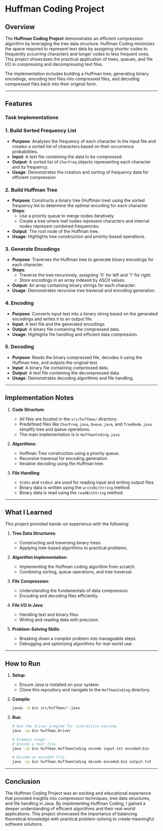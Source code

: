 # Huffman Coding Project

## Overview
The **Huffman Coding Project** demonstrates an efficient compression algorithm by leveraging the tree data structure. Huffman Coding minimizes the space required to represent text data by assigning shorter codes to frequently occurring characters and longer codes to less frequent ones. This project showcases the practical application of trees, queues, and file I/O in compressing and decompressing text files.

The implementation includes building a Huffman tree, generating binary encodings, encoding text files into compressed files, and decoding compressed files back into their original form.

---

## Features

### Task Implementations

### 1. Build Sorted Frequency List
- **Purpose**: Analyzes the frequency of each character in the input file and creates a sorted list of characters based on their occurrence probabilities.
- **Input**: A text file containing the data to be compressed.
- **Output**: A sorted list of `CharFreq` objects representing each character and its frequency.
- **Usage**: Demonstrates the creation and sorting of frequency data for efficient compression.

### 2. Build Huffman Tree
- **Purpose**: Constructs a binary tree (Huffman tree) using the sorted frequency list to determine the optimal encoding for each character.
- **Steps**:
  - Use a priority queue to merge nodes iteratively.
  - Create a tree where leaf nodes represent characters and internal nodes represent combined frequencies.
- **Output**: The root node of the Huffman tree.
- **Usage**: Highlights tree construction and priority-based operations.

### 3. Generate Encodings
- **Purpose**: Traverses the Huffman tree to generate binary encodings for each character.
- **Steps**:
  - Traverse the tree recursively, assigning '0' for left and '1' for right.
  - Store encodings in an array indexed by ASCII values.
- **Output**: An array containing binary strings for each character.
- **Usage**: Demonstrates recursive tree traversal and encoding generation.

### 4. Encoding
- **Purpose**: Converts input text into a binary string based on the generated encodings and writes it to an output file.
- **Input**: A text file and the generated encodings.
- **Output**: A binary file containing the compressed data.
- **Usage**: Highlights file handling and efficient data compression.

### 5. Decoding
- **Purpose**: Reads the binary compressed file, decodes it using the Huffman tree, and outputs the original text.
- **Input**: A binary file containing compressed data.
- **Output**: A text file containing the decompressed data.
- **Usage**: Demonstrates decoding algorithms and file handling.

---

## Implementation Notes
1. **Code Structure**:
   - All files are located in the `src/huffman/` directory.
   - Predefined files like `CharFreq.java`, `Queue.java`, and `TreeNode.java` simplify tree and queue operations.
   - The main implementation is in `HuffmanCoding.java`.

2. **Algorithms**:
   - Huffman Tree construction using a priority queue.
   - Recursive traversal for encoding generation.
   - Iterative decoding using the Huffman tree.

3. **File Handling**:
   - `StdIn` and `StdOut` are used for reading input and writing output files.
   - Binary data is written using the `writeBitString` method.
   - Binary data is read using the `readBitString` method.

---

## What I Learned
This project provided hands-on experience with the following:

1. **Tree Data Structures**:
   - Constructing and traversing binary trees.
   - Applying tree-based algorithms to practical problems.

2. **Algorithm Implementation**:
   - Implementing the Huffman coding algorithm from scratch.
   - Combining sorting, queue operations, and tree traversal.

3. **File Compression**:
   - Understanding the fundamentals of data compression.
   - Encoding and decoding files efficiently.

4. **File I/O in Java**:
   - Handling text and binary files.
   - Writing and reading data with precision.

5. **Problem-Solving Skills**:
   - Breaking down a complex problem into manageable steps.
   - Debugging and optimizing algorithms for real-world use.

---

## How to Run

1. **Setup**:
   - Ensure Java is installed on your system.
   - Clone this repository and navigate to the `HuffmanCoding` directory.

2. **Compile**:
   ```bash
   javac -d bin src/huffman/*.java
3. **Run**:
   ```bash
   # Run the driver program for interactive testing
   java -cp bin huffman.Driver

   # Example usage:
   # Encode a text file
   java -cp bin huffman.HuffmanCoding encode input.txt encoded.bin

   # Decode an encoded file
   java -cp bin huffman.HuffmanCoding decode encoded.bin output.txt

---

## Conclusion
The Huffman Coding Project was an exciting and educational experience that provided insights into compression techniques, tree data structures, and file handling in Java. By implementing Huffman Coding, I gained a deeper understanding of efficient algorithms and their real-world applications. This project showcased the importance of balancing theoretical knowledge with practical problem-solving to create meaningful software solutions.
